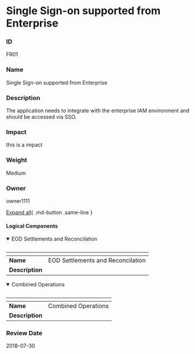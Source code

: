 

# Single Sign-on supported from Enterprise

### ID

FR01

### Name

Single Sign-on supported from Enterprise

### Description

The application needs to integrate with the enterprise IAM environment and should be accessed via SSO.

### Impact

this is a impact

### Weight

Medium

### Owner

owner1111

[Expand all](#){ .md-button .same-line }

#### Logical Components


    
        

<details open markdown=1>
<summary markdown="span">EOD Settlements and Reconcilation</summary>

 



<table>
    <caption></caption>
    <thead>
        <tr>
            <th></th>
            <th></th>
        </tr>
    </thead>
    <tr>
        <td> <strong>Name</strong> </td>
        <td>EOD Settlements and Reconcilation</td>
    </tr>
    <tr>
        <td> <strong>Description</strong> </td>
        <td></td>
    </tr>
</table>


</details>


    
        

<details open markdown=1>
<summary markdown="span">Combined Operations</summary>

 



<table>
    <caption></caption>
    <thead>
        <tr>
            <th></th>
            <th></th>
        </tr>
    </thead>
    <tr>
        <td> <strong>Name</strong> </td>
        <td>Combined Operations</td>
    </tr>
    <tr>
        <td> <strong>Description</strong> </td>
        <td></td>
    </tr>
</table>


</details>


    



### Review Date

2018-07-30


